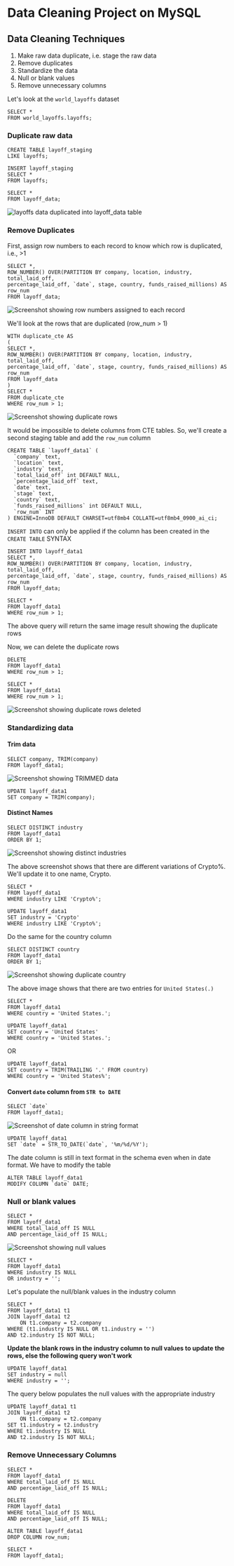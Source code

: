 # Data Cleaning Project on MySQL
## Data Cleaning Techniques
1. Make raw data duplicate, i.e. stage the raw data
2. Remove duplicates
3. Standardize the data
4. Null or blank values
5. Remove unnecessary columns

Let's look at the `world_layoffs` dataset
```
SELECT * 
FROM world_layoffs.layoffs;
```

### Duplicate raw data
```
CREATE TABLE layoff_staging
LIKE layoffs;
```

```
INSERT layoff_staging
SELECT * 
FROM layoffs;
```
```
SELECT *
FROM layoff_data;
```
![`layoffs` data duplicated into `layoff_data` table](https://raw.githubusercontent.com/Blessingdominic/SQLproject/main/Sql%20project%20images/%60layoffs%60%20data%20duplicated%20into%20%60layoff_data%60%20table.png)

### Remove Duplicates
First, assign row numbers to each record to know which row is duplicated, i.e., >1
```
SELECT *,
ROW_NUMBER() OVER(PARTITION BY company, location, industry, total_laid_off, 
percentage_laid_off, `date`, stage, country, funds_raised_millions) AS row_num
FROM layoff_data;
```
![Screenshot showing row numbers assigned to each record](https://raw.githubusercontent.com/Blessingdominic/SQLproject/main/Sql%20project%20images/Screenshot%20showing%20row%20numbers%20assigned%20to%20each%20record.png)

We'll look at the rows that are duplicated (row_num > 1)
```
WITH duplicate_cte AS
(
SELECT *,
ROW_NUMBER() OVER(PARTITION BY company, location, industry, total_laid_off, 
percentage_laid_off, `date`, stage, country, funds_raised_millions) AS row_num
FROM layoff_data
)
SELECT *
FROM duplicate_cte
WHERE row_num > 1;
```
![Screenshot showing duplicate rows](https://raw.githubusercontent.com/Blessingdominic/SQLproject/main/Sql%20project%20images/Screenshot%20showing%20duplicate%20rows.png)

It would be impossible to delete columns from CTE tables. So, we'll create a second staging table and add the `row_num` column
```
CREATE TABLE `layoff_data1` (
  `company` text,
  `location` text,
  `industry` text,
  `total_laid_off` int DEFAULT NULL,
  `percentage_laid_off` text,
  `date` text,
  `stage` text,
  `country` text,
  `funds_raised_millions` int DEFAULT NULL,
  `row_num` INT
) ENGINE=InnoDB DEFAULT CHARSET=utf8mb4 COLLATE=utf8mb4_0900_ai_ci;
```
`INSERT INTO` can only be applied if the column has been created in the `CREATE TABLE` SYNTAX
```
INSERT INTO layoff_data1
SELECT *,
ROW_NUMBER() OVER(PARTITION BY company, location, industry, total_laid_off, 
percentage_laid_off, `date`, stage, country, funds_raised_millions) AS row_num
FROM layoff_data;
```
```
SELECT *
FROM layoff_data1
WHERE row_num > 1;
```
The above query will return the same image result showing the duplicate rows

Now, we can delete the duplicate rows
```
DELETE 
FROM layoff_data1
WHERE row_num > 1;
```
```
SELECT *
FROM layoff_data1
WHERE row_num > 1;
```
![Screenshot showing duplicate rows deleted](https://raw.githubusercontent.com/Blessingdominic/SQLproject/main/Sql%20project%20images/Screenshot%20showing%20duplicate%20rows%20deleted.png)

### Standardizing data
#### Trim data
```
SELECT company, TRIM(company)
FROM layoff_data1;
```
![Screenshot showing TRIMMED data](https://raw.githubusercontent.com/Blessingdominic/SQLproject/main/Sql%20project%20images/Screenshot%20showing%20TRIMMED%20data.png)

```
UPDATE layoff_data1
SET company = TRIM(company);
```

#### Distinct Names
```
SELECT DISTINCT industry
FROM layoff_data1
ORDER BY 1;
```
![Screenshot showing distinct industries](https://raw.githubusercontent.com/Blessingdominic/SQLproject/main/Sql%20project%20images/Screenshot%20showing%20distinct%20industries.png)

The above screenshot shows that there are different variations of Crypto%. We'll update it to one name, Crypto.
```
SELECT *
FROM layoff_data1
WHERE industry LIKE 'Crypto%';
```
```
UPDATE layoff_data1
SET industry = 'Crypto'
WHERE industry LIKE 'Crypto%';
```
Do the same for the country column
```
SELECT DISTINCT country
FROM layoff_data1
ORDER BY 1;
```
![Screenshot showing duplicate country](https://raw.githubusercontent.com/Blessingdominic/SQLproject/main/Sql%20project%20images/Screenshot%20showing%20duplicate%20country.png)

The above image shows that there are two entries for `United States(.)`
```
SELECT *
FROM layoff_data1
WHERE country = 'United States.';
```


```
UPDATE layoff_data1
SET country = 'United States'
WHERE country = 'United States.';
```
OR
```
UPDATE layoff_data1
SET country = TRIM(TRAILING '.' FROM country)
WHERE country = 'United States%';
```

#### Convert `date` column from `STR to DATE`
```
SELECT `date`
FROM layoff_data1;
```
![Screenshot of date column in string format](https://raw.githubusercontent.com/Blessingdominic/SQLproject/main/Sql%20project%20images/Screenshot%20of%20date%20column%20in%20string%20format.png)

```
UPDATE layoff_data1
SET `date` = STR_TO_DATE(`date`, '%m/%d/%Y');
```

The date column is still in text format in the schema even when in date format. We have to modify the table
```
ALTER TABLE layoff_data1
MODIFY COLUMN `date` DATE;
```

### Null or blank values
```
SELECT *
FROM layoff_data1
WHERE total_laid_off IS NULL
AND percentage_laid_off IS NULL;
```
![Screenshot showing null values](https://raw.githubusercontent.com/Blessingdominic/SQLproject/main/Sql%20project%20images/Screenshot%20showing%20null%20values.png)

```
SELECT *
FROM layoff_data1
WHERE industry IS NULL 
OR industry = '';
```

Let's populate the null/blank values in the industry column 
```
SELECT *
FROM layoff_data1 t1
JOIN layoff_data1 t2
	ON t1.company = t2.company
WHERE (t1.industry IS NULL OR t1.industry = '')
AND t2.industry IS NOT NULL;
```

**Update the blank rows in the industry column to null values to update the rows, else the following query won't work**
```
UPDATE layoff_data1
SET industry = null
WHERE industry = '';
```

The query below populates the null values with the appropriate industry
```
UPDATE layoff_data1 t1
JOIN layoff_data1 t2
	ON t1.company = t2.company
SET t1.industry = t2.industry
WHERE t1.industry IS NULL
AND t2.industry IS NOT NULL;
```

### Remove Unnecessary Columns
```
SELECT *
FROM layoff_data1
WHERE total_laid_off IS NULL
AND percentage_laid_off IS NULL;
```
```
DELETE
FROM layoff_data1
WHERE total_laid_off IS NULL
AND percentage_laid_off IS NULL;
```
```
ALTER TABLE layoff_data1
DROP COLUMN row_num;
```

```
SELECT *
FROM layoff_data1;
```











